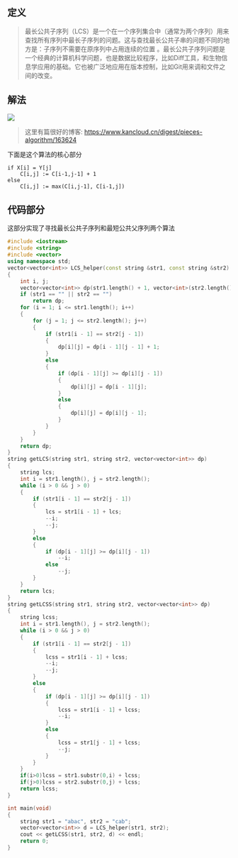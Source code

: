 ## 定义

> 最长公共子序列（LCS）是一个在一个序列集合中（通常为两个序列）用来查找所有序列中最长子序列的问题。这与查找最长公共子串的问题不同的地方是：子序列不需要在原序列中占用连续的位置 。最长公共子序列问题是一个经典的计算机科学问题，也是数据比较程序，比如Diff工具，和生物信息学应用的基础。它也被广泛地应用在版本控制，比如Git用来调和文件之间的改变。  

## 解法

![](https://raw.githubusercontent.com/zgw0/blog/master/imgs/lcs.png)

> 这里有篇很好的博客: https://www.kancloud.cn/digest/pieces-algorithm/163624

下面是这个算法的核心部分

```
if X[i] = Y[j]
    C[i,j] := C[i-1,j-1] + 1
else
    C[i,j] := max(C[i,j-1], C[i-1,j])
```


## 代码部分

这部分实现了寻找最长公共子序列和最短公共父序列两个算法

```c++
#include <iostream>
#include <string>
#include <vector>
using namespace std;
vector<vector<int>> LCS_helper(const string &str1, const string &str2)
{
	int i, j;
	vector<vector<int>> dp(str1.length() + 1, vector<int>(str2.length() + 1));
	if (str1 == "" || str2 == "")
		return dp;
	for (i = 1; i <= str1.length(); i++)
	{
		for (j = 1; j <= str2.length(); j++)
		{
			if (str1[i - 1] == str2[j - 1])
			{
				dp[i][j] = dp[i - 1][j - 1] + 1;
			}
			else
			{
				if (dp[i - 1][j] >= dp[i][j - 1])
				{
					dp[i][j] = dp[i - 1][j];
				}
				else
				{
					dp[i][j] = dp[i][j - 1];
				}
			}
		}
	}
	return dp;
}
string getLCS(string str1, string str2, vector<vector<int>> dp)
{
	string lcs;
	int i = str1.length(), j = str2.length();
	while (i > 0 && j > 0)
	{
		if (str1[i - 1] == str2[j - 1])
		{
			lcs = str1[i - 1] + lcs;
			--i;
			--j;
		}
		else
		{
			if (dp[i - 1][j] >= dp[i][j - 1])
				--i;
			else
				--j;
		}
	}
	return lcs;
}
string getLCSS(string str1, string str2, vector<vector<int>> dp)
{
	string lcss;
	int i = str1.length(), j = str2.length();
	while (i > 0 && j > 0)
	{
		if (str1[i - 1] == str2[j - 1])
		{
			lcss = str1[i - 1] + lcss;
			--i;
			--j;
		}
		else
		{
			if (dp[i - 1][j] >= dp[i][j - 1])
			{
				lcss = str1[i - 1] + lcss;
				--i;
			}
			else
			{
				lcss = str1[j - 1] + lcss;
				--j;
			}
		}
	}
	if(i>0)lcss = str1.substr(0,i) + lcss;
	if(j>0)lcss = str2.substr(0,j) + lcss;
	return lcss;
}

int main(void)
{
	string str1 = "abac", str2 = "cab";
	vector<vector<int>> d = LCS_helper(str1, str2);
	cout << getLCSS(str1, str2, d) << endl;
	return 0;
}
```